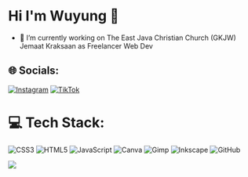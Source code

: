 # Hi I'm Wuyung 👋

- 🔭 I’m currently working on The East Java Christian Church (GKJW) Jemaat Kraksaan as Freelancer Web Dev

## 🌐 Socials:

[![Instagram](https://img.shields.io/badge/Instagram-%23E4405F.svg?logo=Instagram&logoColor=white)](https://instagram.com/@wuyungw) [![TikTok](https://img.shields.io/badge/TikTok-%23000000.svg?logo=TikTok&logoColor=white)](https://tiktok.com/@wuyung.pratama)

# 💻 Tech Stack:

![CSS3](https://img.shields.io/badge/css3-%231572B6.svg?style=for-the-badge&logo=css3&logoColor=white) ![HTML5](https://img.shields.io/badge/html5-%23E34F26.svg?style=for-the-badge&logo=html5&logoColor=white) ![JavaScript](https://img.shields.io/badge/javascript-%23323330.svg?style=for-the-badge&logo=javascript&logoColor=%23F7DF1E) ![Canva](https://img.shields.io/badge/Canva-%2300C4CC.svg?style=for-the-badge&logo=Canva&logoColor=white) ![Gimp](https://img.shields.io/badge/Gimp-657D8B?style=for-the-badge&logo=gimp&logoColor=FFFFFF) ![Inkscape](https://img.shields.io/badge/Inkscape-e0e0e0?style=for-the-badge&logo=inkscape&logoColor=080A13) ![GitHub](https://img.shields.io/badge/github-%23121011.svg?style=for-the-badge&logo=github&logoColor=white)

<!-- # 📊 GitHub Stats:
![](https://github-readme-stats.vercel.app/api?username=wuyungpratama&theme=dark&hide_border=true&include_all_commits=false&count_private=false)<br/>
![](https://nirzak-streak-stats.vercel.app/?user=wuyungpratama&theme=dark&hide_border=true)<br/>
![](https://github-readme-stats.vercel.app/api/top-langs/?username=wuyungpratama&theme=dark&hide_border=true&include_all_commits=false&count_private=false&layout=compact) -->

[![](https://visitcount.itsvg.in/api?id=wuyungpratama&icon=0&color=0)](https://visitcount.itsvg.in)
